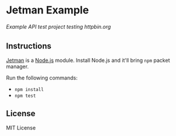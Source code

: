 # Jetman Example

###### Example API test project testing httpbin.org

## Instructions 
[Jetman](https://github.com/emrehan/jetman) is a [Node.js](https://nodejs.org/en/) module. Install Node.js and it'll bring `npm` packet manager.

Run the following commands:

 * `npm install`
 * `npm test`

## License
MIT License
